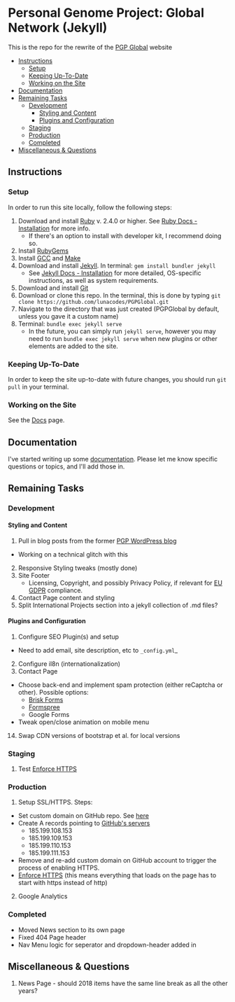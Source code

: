 # Personal Genome Project: Global Network (Jekyll)

This is the repo for the rewrite of the [PGP Global](https://www.personalgenomes.org/) website

<!-- MarkdownTOC -->

* [Instructions](#instructions)
  * [Setup](#setup)
  * [Keeping Up-To-Date](#keeping-up-to-date)
  * [Working on the Site](#working-on-the-site)
* [Documentation](#documentation)
* [Remaining Tasks](#remaining-tasks)
  * [Development](#development)
    * [Styling and Content](#styling-and-content)
    * [Plugins and Configuration](#plugins-and-configuration)
  * [Staging](#staging)
  * [Production](#production)
  * [Completed](#completed)
* [Miscellaneous & Questions](#miscellaneous--questions)

<!-- /MarkdownTOC -->


<a id="instructions"></a>
## Instructions

<a id="setup"></a>
### Setup

In order to run this site locally, follow the following steps:

1. Download and install [Ruby](https://www.ruby-lang.org/en/downloads/) v. 2.4.0 or higher. See [Ruby Docs - Installation](https://www.ruby-lang.org/en/documentation/installation/) for more info.
    * If there's an option to install with developer kit, I recommend doing so.
2. Install [RubyGems](https://rubygems.org/pages/download)
3. Install [GCC](https://gcc.gnu.org/install/) and [Make](https://www.gnu.org/software/make/)
4. Download and install [Jekyll](https://jekyllrb.com/). In terminal: `gem install bundler jekyll`
    * See [Jekyll Docs - Installation](https://jekyllrb.com/docs/installation/#requirements) for more detailed, OS-specific instructions, as well as system requirements.
5. Download and install [Git](https://git-scm.com/downloads)
6. Download or clone this repo. In the terminal, this is done by typing `git clone https://github.com/lunacodes/PGPGlobal.git`
7. Navigate to the directory that was just created (PGPGlobal by default, unless you gave it a custom name)
8. Terminal: `bundle exec jekyll serve`
    * In the future, you can simply run `jekyll serve`, however you may need to run `bundle exec jekyll serve` when new plugins or other elements are added to the site.

<a id="keeping-up-to-date"></a>
### Keeping Up-To-Date

In order to keep the site up-to-date with future changes, you should run `git pull` in your terminal.

<a id="working-on-the-site"></a>
### Working on the Site

See the [Docs](docs/documentation) page.

<a id="documentation"></a>
## Documentation

I've started writing up some [documentation](docs/documentation.md). Please let me know specific questions or topics, and I'll add those in.


<a id="remaining-tasks"></a>
## Remaining Tasks

<a id="development"></a>
### Development

<a id="styling-and-content"></a>
#### Styling and Content

1. Pull in blog posts from the former [PGP WordPress blog](https://personalgenomes.wordpress.com/)
  * Working on a technical glitch with this
2. Responsive Styling tweaks (mostly done)
3. Site Footer
    * Licensing, Copyright, and possibly Privacy Policy, if relevant for [EU GDPR](https://eugdpr.org/) compliance.
4. Contact Page content and styling
6. Split International Projects section into a jekyll collection of .md files?


<a id="plugins-and-configuration"></a>
#### Plugins and Configuration
1. Configure SEO Plugin(s) and setup
  * Need to add email, site description, etc to `_config.yml`_
2. Configure il8n (internationalization)
3. Contact Page
  * Choose back-end and implement spam protection (either reCaptcha or other). Possible options:
    * [Brisk Forms](https://www.briskforms.com/)
    * [Formspree](https://formspree.io/)
    * Google Forms
  * Tweak open/close animation on mobile menu
14. Swap CDN versions of bootstrap et al. for local versions

<a id="staging"></a>
### Staging

1. Test [Enforce HTTPS](https://help.github.com/en/articles/securing-your-github-pages-site-with-https)

<a id="production"></a>
### Production

1. Setup SSL/HTTPS. Steps:
  * Set custom domain on GitHub repo. See [here](https://help.github.com/en/articles/adding-or-removing-a-custom-domain-for-your-github-pages-site)
  * Create A records pointing to [GitHub's servers](https://help.github.com/en/articles/setting-up-an-apex-domain#configuring-a-records-with-your-dns-provider)
    * 185.199.108.153
    * 185.199.109.153
    * 185.199.110.153
    * 185.199.111.153
  * Remove and re-add custom domain on GitHub account to trigger the process of enabling HTTPS.
  * [Enforce HTTPS](https://help.github.com/en/articles/securing-your-github-pages-site-with-https) (this means everything that loads on the page has to start with https instead of http)
2. Google Analytics


<a id="completed"></a>
### Completed
* Moved News section to its own page
* Fixed 404 Page header
* Nav Menu logic for seperator and dropdown-header added in



<a id="miscellaneous--questions"></a>
## Miscellaneous & Questions

1. News Page - should 2018 items have the same line break as all the other years?
